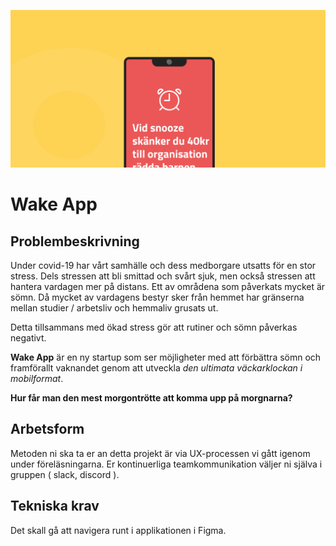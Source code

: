 ![poster](./poster.png)
# Wake App

## Problembeskrivning
Under covid-19 har vårt samhälle och dess medborgare utsatts för en stor stress. Dels stressen att bli smittad och svårt sjuk, men också stressen att hantera vardagen mer på distans.
Ett av områdena som påverkats mycket är sömn. Då mycket av vardagens bestyr sker från hemmet har gränserna mellan studier / arbetsliv och hemmaliv grusats ut. 

Detta tillsammans med ökad stress gör att rutiner och sömn påverkas negativt.

**Wake App** är en ny startup som ser möjligheter med att förbättra sömn och framförallt vaknandet genom att utveckla *den ultimata väckarklockan i mobilformat*.

**Hur får man den mest morgontrötte att komma upp på morgnarna?**

## Arbetsform
Metoden ni ska ta er an detta projekt är via UX-processen vi gått igenom under föreläsningarna.
Er kontinuerliga teamkommunikation väljer ni själva i gruppen ( slack, discord ).


## Tekniska krav
Det skall gå att navigera runt i applikationen i Figma.
